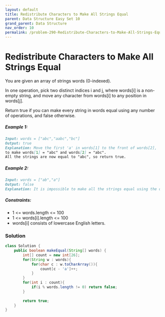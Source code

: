 ```yaml
---
layout: default
title: Redistribute Characters to Make All Strings Equal
parent: Data Structure Easy Set 10
grand_parent: Data Structure
nav_order: 10
permalink: /problem-290-Redistribute-Characters-to-Make-All-Strings-Equal/
---
```

# Redistribute Characters to Make All Strings Equal
You are given an array of strings words (0-indexed).

In one operation, pick two distinct indices i and j, where words[i] is a non-empty string, and move any character from words[i] to any position in words[j].

Return true if you can make every string in words equal using any number of operations, and false otherwise.

##### Example 1:
```markdown
Input: words = ["abc","aabc","bc"]
Output: true
Explanation: Move the first 'a' in words[1] to the front of words[2],
to make words[1] = "abc" and words[2] = "abc".
All the strings are now equal to "abc", so return true.
```
##### Example 2:
```markdown
Input: words = ["ab","a"]
Output: false
Explanation: It is impossible to make all the strings equal using the operation.
```
##### Constraints:
* 1 <= words.length <= 100
* 1 <= words[i].length <= 100
* words[i] consists of lowercase English letters.

### Solution
```java
class Solution {
    public boolean makeEqual(String[] words) {
        int[] count = new int[26];
        for(String w : words){
            for(char c : w.toCharArray()){
                count[c - 'a']++;
            }
        }
        for(int i : count){
            if(i % words.length != 0) return false;
        }
        
        return true;
    }
}
```
